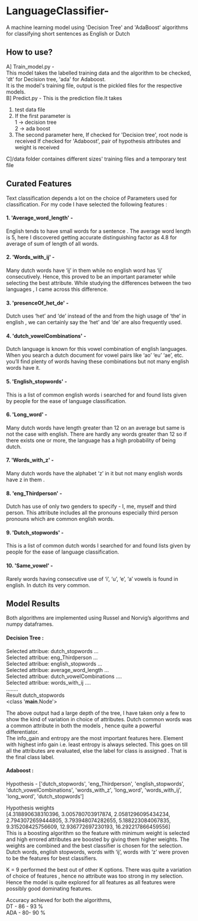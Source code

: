 # LanguageClassifier-
A machine learning model using 'Decision Tree' and 'AdaBoost' algorithms for classifying short sentences as English or Dutch

## How to use?
A] Train_model.py -  
This model takes the labelled training data and the algorithm to be checked, 'dt' for Decision tree, 'ada' for Adaboost.  
It is the model's training file, output is the pickled files for the respective models.  
B] Predict.py - 
This is the prediction file.It takes  
1. test data file  
2. If the first parameter is   
1 -> decision tree  
2 -> ada boost  
3. The second parameter here,
If checked for 'Decision tree', root node is received
If checked for 'Adaboost', pair of hypothesis attributes and weight is received  

C]/data folder containes different sizes' training files and a temporary test file


## Curated Features  
Text classification depends a lot on the choice of Parameters used for
classification.
For my code I have selected the following features :
#### 1. 'Average_word_length' -  
English tends to have small words for a sentence . The average word
length is 5, here I discovered getting accurate distinguishing factor as 4.8
for average of sum of length of all words.
#### 2. 'Words_with_ij' - 
Many dutch words have ‘ij’ in them while no english word has ‘ij’
consecutively. Hence, this proved to be an important parameter while
selecting the best attribute. While studying the differences between the
two languages , I came across this difference.
#### 3. 'presenceOf_het_de' -  
Dutch uses ‘het’ and ‘de’ instead of the and from the high usage of ‘the’ in
english , we can certainly say the ‘het’ and ‘de’ are also frequently used.
#### 4. 'dutch_vowelCombinations' -  
Dutch language is known for this vowel combination of english languages.
When you search a dutch document for vowel pairs like ‘ao’ ‘eu’ ‘ae’, etc.
you’ll find plenty of words having these combinations but not many english
words have it.
#### 5. 'English_stopwords' -  
This is a list of common english words i searched for and found lists given
by people for the ease of language classification.
#### 6. 'Long_word' -  
Many dutch words have length greater than 12 on an average but same is
not the case with english. There are hardly any words greater than 12 so if
there exists one or more, the language has a high probability of being
dutch.
#### 7. 'Words_with_z' -   
Many dutch words have the alphabet ‘z’ in it but not many english words
have z in them .
#### 8. 'eng_Thirdperson' -  
Dutch has use of only two genders to specify - I, me, myself and third
person. This attribute includes all the pronouns especially third person
pronouns which are common english words.
#### 9. 'Dutch_stopwords' -  
This is a list of common dutch words I searched for and found lists given
by people for the ease of language classification.
#### 10. 'Same_vowel' -  
Rarely words having consecutive use of ‘i’, ‘u’, ‘e’, ‘a’ vowels is found in english.
In dutch its very common.

## Model Results  
Both algorithms are implemented using Russel and Norvig’s algorithms and numpy dataframes.  

#### Decision Tree :  
Selected attribue: dutch_stopwords ...  
Selected attribue: eng_Thirdperson ...  
Selected attribue: english_stopwords ...  
Selected attribue: average_word_length ...  
Selected attribue: dutch_vowelCombinations ....  
Selected attribue: words_with_ij ....  
……..  
Result dutch_stopwords  
<class '__main__.Node'>   

The above output had a large depth of the tree, I have taken only a few to show the kind of variation in choice of attributes. Dutch common words was a common attribute in both the models , hence quite a powerful differentiator.  
The info_gain and entropy are the most important features here. Element with highest info gain i.e. least entropy is always selected. 
This goes on till all the attributes are evaluated, else the label for class is assigned . That is the final class label.  

#### Adaboost :  
Hypothesis -
['dutch_stopwords', 'eng_Thirdperson', 'english_stopwords',
'dutch_vowelCombinations', 'words_with_z', 'long_word', 'words_with_ij',
'long_word', 'dutch_stopwords']  

Hypothesis weights  
[4.318890638310396, 3.005780703917874, 2.0581296095434234,
2.7943072659444805, 3.793948074282655, 5.188223084067835,
9.315208425756609, 12.936772697230193, 16.292217866459556]  
This is a boosting algorithm so the feature with minimum weight is selected and
high errored attributes are boosted by giving them higher weights.
The weights are combined and the best classifier is chosen for the selection.
Dutch words, english stopwords, words with ‘ij’, words with ‘z’ were proven to be
the features for best classifiers.  

K = 9 performed the best out of other K options. There was quite a variation of
choice of features , hence no attribute was too strong in my selection. Hence the
model is quite explored for all features as all features were possibly good
dominating features.  

Accuracy achieved for both the algorithms,  
DT - 86 - 93 %  
ADA - 80- 90 %  

